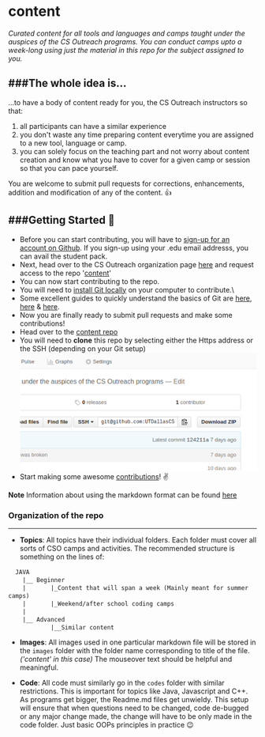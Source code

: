 # content
_Curated content for all tools and languages and camps taught under the auspices of the CS Outreach programs. You can conduct camps upto a week-long using just the material in this repo for the subject assigned to you._

###The whole idea is...
----
...to have a body of content ready for you, the CS Outreach instructors so that:
1. all participants can have a similar experience
2. you don't waste any time preparing content everytime you are assigned to a new tool, language or camp.
3. you can solely focus on the teaching part and not worry about content creation and know what you have to cover for a given camp or session so that you can pace yourself.

You are welcome to submit pull requests for corrections, enhancements, addition and modification of any of the content. :+1:

###Getting Started :pray:
---
* Before you can start contributing, you will have to [sign-up for an account on Github](https://github.com/join?source=header-home). If you sign-up using your .edu email addresss, you can avail the student pack.
* Next, head over to the CS Outreach organization page [here](https://github.com/utdallascso/) and request access to the repo '[content](github.com/utdallascso/content)'
* You can now start contributing to the repo.
* You will need to [install Git locally](https://confluence.atlassian.com/bitbucket/set-up-git-744723531.html) on your computer to contribute.\
* Some excellent guides to quickly understand the basics of Git are [here](http://readwrite.com/2013/09/30/understanding-github-a-journey-for-beginners-part-1), [here](https://www.atlassian.com/git/tutorials/setting-up-a-repository) & [here](https://www.atlassian.com/git/tutorials/comparing-workflows/centralized-workflow).
* Now you are finally ready to submit pull requests and make some contributions!
* Head over to the [content repo](github.com/utdallascso/content)
* You will need to __clone__ this repo by selecting either the Https address or the SSH (depending on your Git setup) ![Where to find this 'clone' address?](/images/content/gitclone.png)
* Start making some awesome [contributions](https://www.atlassian.com/git/tutorials/making-a-pull-request/)! :v:

**Note** Information about using the markdown format can be found [here](https://blog.ghost.org/markdown/)

### Organization of the repo
---
* __Topics__: All topics have their individual folders. Each folder must cover all sorts of CSO camps and activities. The recommended structure is something on the lines of: 
```
  JAVA
    |__ Beginner 
    |       |_Content that will span a week (Mainly meant for summer camps)  
    |       |_Weekend/after school coding camps
    | 
    |__ Advanced
            |__Similar content
```

* __Images__: All images used in one particular markdown file will be stored in the `images` folder with the folder name corresponding to title of the file. _('content' in this case)_ The mouseover text should be helpful and meaningful.

* __Code__: All code must similarly go in the `codes` folder with similar restrictions. This is important for topics like Java, Javascript and C++. As programs get bigger, the Readme.md files get unwieldy. This setup will ensure that when questions need to be changed, code de-bugged or any major change made, the change will have to be only made in the code folder. Just basic OOPs principles in practice :wink: 